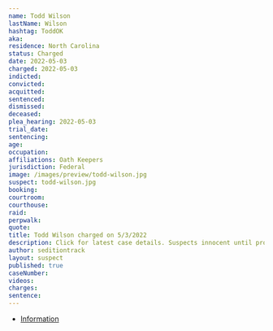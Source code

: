 ```yaml
---
name: Todd Wilson
lastName: Wilson
hashtag: ToddOK
aka:
residence: North Carolina
status: Charged
date: 2022-05-03
charged: 2022-05-03
indicted:
convicted:
acquitted:
sentenced:
dismissed:
deceased:
plea_hearing: 2022-05-03
trial_date:
sentencing:
age:
occupation:
affiliations: Oath Keepers
jurisdiction: Federal
image: /images/preview/todd-wilson.jpg
suspect: todd-wilson.jpg
booking:
courtroom:
courthouse:
raid:
perpwalk:
quote:
title: Todd Wilson charged on 5/3/2022
description: Click for latest case details. Suspects innocent until proven guilty.
author: seditiontrack
layout: suspect
published: true
caseNumber:
videos:
charges:
sentence:
---
```


- [Information](https://s3.documentcloud.org/documents/21863357/5-3-22-us-v-william-todd-wilson-information.pdf)
